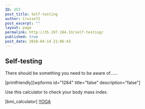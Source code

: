 ```yaml
---
ID: 157
post_title: Self-testing
author: Cruise72
post_excerpt: ""
layout: page
permalink: http://35.197.184.33/self-testing/
published: true
post_date: 2018-04-14 21:06:43
---
```

<h2>Self-testing</h2>		
		<p>There should be something you need to be aware of......</p>[printfriendly][wpforms id="1284" title="false" description="false"]		
		<p>Use this calculator to check your body mass index.</p>[bmi_calculator]		
			<a href="#" role="button">
						YOGA
					</a>